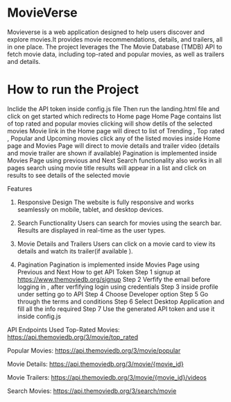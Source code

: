 # MovieVerse

 Movieverse is a web application designed to help users discover and explore movies.It provides movie recommendations, details, and trailers, all in one place. The project leverages the The Movie Database (TMDB) API to fetch movie data, including top-rated and popular movies, as well as trailers and details.

# How to run the Project 

Inclide the API token inside config.js file 
Then run the landing.html file and click on get started which redirects to Home page 
Home Page contains list of top rated and popular movies clicking will show detils of the selected movies
Movie link in the Home page will direct to list of Trending , Top rated , Popular and Upcoming movies 
click any of the listed movies inside Home page and Movies Page will direct to movie details and trailer video (details and movie trailer are shown if available)
Pagination is implemented inside Movies Page using previous and Next 
Search functionality also works in all pages search using movie title results will appear in a list and click on results to see details of the selected movie 

 Features 
 1. Responsive Design
The website is fully responsive and works seamlessly on mobile, tablet, and desktop devices.

 2. Search Functionality
Users can search for movies using the search bar. Results are displayed in real-time as the user types.

3. Movie Details and Trailers
 Users can click on a movie card to view its details and watch its trailer(if available ).
4. Pagination 
Pagination is implemented inside Movies Page using Previous and Next
How to get API Token 
Step 1 signup at https://www.themoviedb.org/signup 
Step 2 Verfify the email before logging in , after verfifying login using credentials 
Step 3 inside profile under setting go to API
Step 4 Choose Developer option 
Step 5 Go through the terms and conditions 
Step 6 Select Desktop Application and fill all the info  required 
Step 7 Use the generated API token and use it inside config.js

API Endpoints Used
Top-Rated Movies:
https://api.themoviedb.org/3/movie/top_rated

Popular Movies:
https://api.themoviedb.org/3/movie/popular

Movie Details:
https://api.themoviedb.org/3/movie/{movie_id}

Movie Trailers:
https://api.themoviedb.org/3/movie/{movie_id}/videos

Search Movies:
https://api.themoviedb.org/3/search/movie
